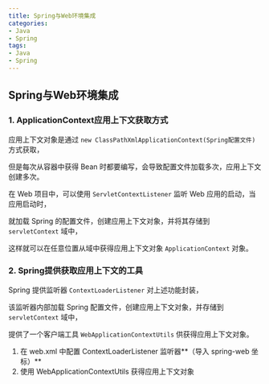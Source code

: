 ```yaml
---
title: Spring与Web环境集成
categories:
- Java
- Spring
tags:
- Java
- Spring
---
```


## Spring与Web环境集成

<!--more-->

### 1. ApplicationContext应用上下文获取方式

应用上下文对象是通过 `new ClassPathXmlApplicationContext(Spring配置文件)`方式获取，

但是每次从容器中获得 Bean 时都要编写，会导致配置文件加载多次，应用上下文创建多次。



在 Web 项目中，可以使用 `ServletContextListener` 监听 Web 应用的启动，当应用启动时，

就加载 Spring 的配置文件，创建应用上下文对象，并将其存储到 `servletContext` 域中，

这样就可以在任意位置从域中获得应用上下文对象 `ApplicationContext` 对象。

### 2. Spring提供获取应用上下文的工具

Spring 提供监听器 `ContextLoaderListener` 对上述功能封装，

该监听器内部加载 Spring 配置文件，创建应用上下文对象，并存储到 `servletContext` 域中，

提供了一个客户端工具 `WebApplicationContextUtils` 供获得应用上下文对象。

1. 在 web.xml 中配置 ContextLoaderListener 监听器**（导入 spring-web 坐标）**
2. 使用 WebApplicationContextUtils 获得应用上下文对象


